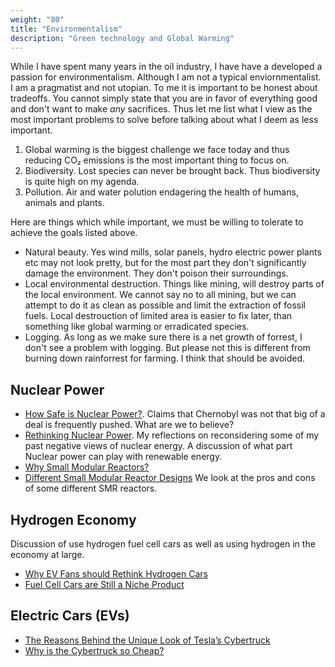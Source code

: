```yaml
---
weight: "80"
title: "Environmentalism"
description: "Green technology and Global Warming"
---
```


While I have spent many years in the oil industry, I have have a developed a passion for environmentalism. Although I am not a typical enviornmentalist. I am a pragmatist and not utopian. To me it is important to be honest about tradeoffs. You cannot simply state that you are in favor of everything good and don't want to make *any* sacrifices. Thus let me list what I view as the most important problems to solve before talking about what I deem as less important.

1. Global warming is the biggest challenge we face today and thus reducing CO₂ emissions is the most important thing to focus on. 
2. Biodiversity. Lost species can never be brought back. Thus biodiversity is quite high on my agenda.
3. Pollution. Air and water polution endagering the health of humans, animals and plants.

Here are things which while important, we must be willing to tolerate to achieve the goals listed above.

- Natural beauty. Yes wind mills, solar panels, hydro electric power plants etc may not look pretty, but for the most part they don't significantly damage the environment. They don't poison their surroundings.
- Local environmental destruction. Things like mining, will destroy parts of the local environment. We cannot say no to all mining, but we can attempt to do it as clean as possible and limit the extraction of fossil fuels. Local destrouction of limited area is easier to fix later, than something like global warming or erradicated species.
- Logging. As long as we make sure there is a net growth of forrest, I don't see a problem with logging. But please not this is different from burning down rainforrest for farming. I think that should be avoided.


## Nuclear Power
- [How Safe is Nuclear Power?](https://medium.com/@Jernfrost/nuclear-safety-70099bd21a7b). Claims that Chernobyl was not that big of a deal is frequently pushed. What are we to believe?
- [Rethinking Nuclear Power](https://medium.com/@Jernfrost/rethinking-nuclear-power-44a675890cf4). My reflections on reconsidering some of my past negative views of nuclear energy. A discussion of what part Nuclear power can play with renewable energy.
- [Why Small Modular Reactors?](https://medium.com/@Jernfrost/why-small-modular-reactors-85743f766dc6)
- [Different Small Modular Reactor Designs](https://medium.com/@Jernfrost/different-small-modular-reactor-designs-1955e574c36) We look at the pros and cons of some different SMR reactors.

## Hydrogen Economy
Discussion of use hydrogen fuel cell cars as well as using hydrogen in the economy at large.

- [Why EV Fans should Rethink Hydrogen Cars](https://medium.com/@Jernfrost/why-ev-fans-should-rethink-hydrogen-cars-6d5781a24a14)
- [Fuel Cell Cars are Still a Niche Product](https://medium.com/@Jernfrost/fuel-cell-cars-are-still-a-niche-product-9cc2886bc140)

## Electric Cars (EVs)

- [The Reasons Behind the Unique Look of Tesla’s Cybertruck](https://medium.com/@Jernfrost/the-reasons-behind-the-unique-look-of-teslas-cybertruck-30556da23a4a)
- [Why is the Cybertruck so Cheap?](https://medium.com/@Jernfrost/why-is-the-cybertruck-so-cheap-b8ed6b9a7b70)


